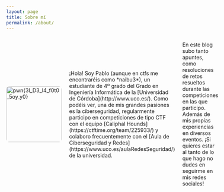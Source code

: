 ```yaml
---
layout: page
title: Sobre mí
permalink: /about/
---
```


<div style="display: flex; align-items: center; gap: 20px;">
  <img src="{{ '/images/naibucamel_silueta.png' | relative_url }}" alt="pwn{3l_D3_l4_f0t0_5oy_y0}" style="width: 150px; border-radius: 8px;">
  
  <p>¡Hola! Soy Pablo (aunque en ctfs me encontraréis como *naibu3*), un estudiante de 4º grado del Grado en Ingeniería Informática de la [Universidad de Córdoba](http://www.uco.es/). Como podéis ver, una de mis grandes pasiones es la ciberseguridad, regularmente participo en competiciones de tipo CTF con el equipo [Caliphal Hounds](https://ctftime.org/team/225933/) y colaboro frecuentemente con el [Aula de Ciberseguridad y Redes](https://www.uco.es/aulaRedesSeguridad/) de la universidad.

En este blog subo tanto apuntes, como resoluciones de retos resueltos durante las competiciones en las que participo. Además de mis propias experiencias en diversos eventos. ¡Si quieres estar al tanto de lo que hago no dudes en seguirme en mis redes sociales!
</p>
</div>

